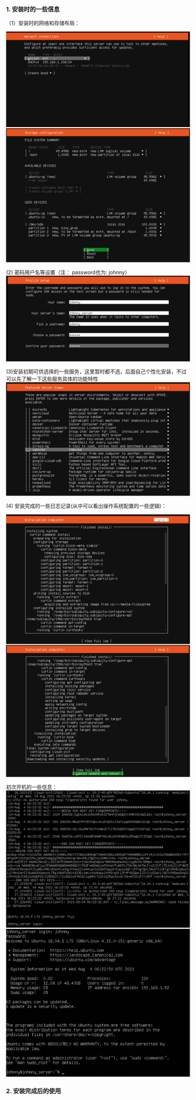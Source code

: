 ### 1. 安装时的一些信息

（1）安装时的网络和存储布局：

<img src="images\image-20210804163006369.png" alt="image-20210804163006369" style="zoom:67%;" /><img src="images\image-20210804135403599.png" alt="image-20210804135403599" style="zoom: 67%;" />

(2) 密码用户名等设置（注： password也为:  johnny）
<img src="images\image-20210804135827143.png" alt="image-20210804135827143" style="zoom:67%;" />

(3)安装初期可供选择的一些服务，这里暂时都不选，后面自己个性化安装，不过可以先了解一下这些服务具体的功能特性
<img src="images\image-20210804140447184.png" alt="image-20210804140447184" style="zoom:67%;" />

(4) 安装完成的一些日志记录(从中可以看出操作系统配置的一些逻辑)：

<img src="images\image-20210804141528207.png" alt="image-20210804141528207" style="zoom:67%;" /><img src="images\image-20210804141158870.png" alt="image-20210804141158870" style="zoom:67%;" />

初次开机的一些信息：
<img src="images\image-20210804142219574.png" alt="image-20210804142219574" style="zoom:67%;" /><img src="images\image-20210804142534922.png" alt="image-20210804142534922" style="zoom:80%;" />

### 2. 安装完成后的使用

